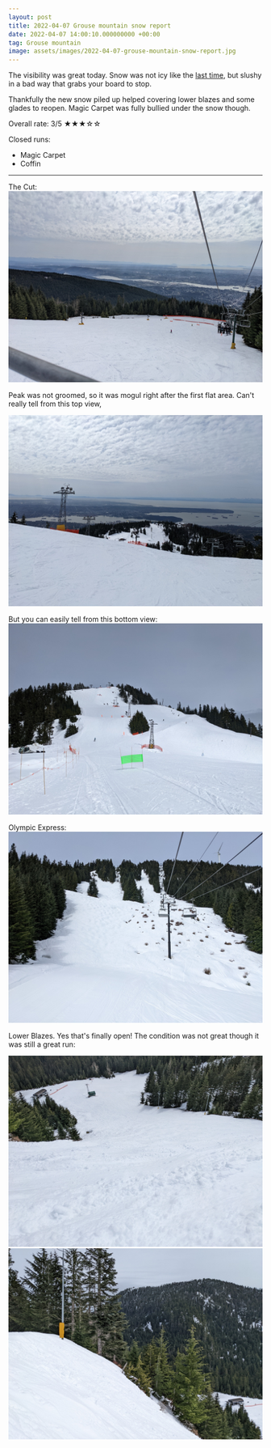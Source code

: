 ```yaml
---
layout: post
title: 2022-04-07 Grouse mountain snow report
date: 2022-04-07 14:00:10.000000000 +00:00
tag: Grouse mountain
image: assets/images/2022-04-07-grouse-mountain-snow-report.jpg
---
```


The visibility was great today. Snow was not icy like the [last time](/2022-04-04-grouse-mountain-snow-report/), but slushy in a bad way that grabs your board to stop.

Thankfully the new snow piled up helped covering lower blazes and some glades to reopen. Magic Carpet was fully bullied under the snow though.

Overall rate: 3/5 ★★★☆☆

Closed runs:

* Magic Carpet
* Coffin

---

The Cut:
![](/assets/images/2022-04-07-the-cut.jpg)

Peak was not groomed, so it was mogul right after the first flat area. Can't really tell from this top view,

![](/assets/images/2022-04-07-peak.jpg)

But you can easily tell from this bottom view:
![](/assets/images/2022-04-07-peak-2.jpg)

Olympic Express:
![](/assets/images/2022-04-07-olympic-express.jpg)

Lower Blazes. Yes that's finally open! The condition was not great though it was still a great run:

![](/assets/images/2022-04-07-lower-blazes.jpg)
![](/assets/images/2022-04-07-lower-blazes-2.jpg)
